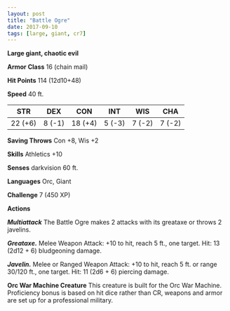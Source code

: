 ```yaml
---
layout: post
title: "Battle Ogre"
date: 2017-09-10
tags: [large, giant, cr7]
---
```


**Large giant, chaotic evil**

**Armor Class** 16 (chain mail)

**Hit Points** 114 (12d10+48)

**Speed** 40 ft.

|   STR   |   DEX   |   CON   |   INT   |   WIS   |   CHA   |
|:-----:|:-----:|:-----:|:-----:|:-----:|:-----:|
| 22 (+6) | 8 (-1) | 18 (+4) | 5 (-3) | 7 (-2) | 7 (-2) |

**Saving Throws** Con +8, Wis +2

**Skills** Athletics +10

**Senses** darkvision 60 ft.

**Languages** Orc, Giant

**Challenge** 7 (450 XP)

**Actions**

***Multiattack*** The Battle Ogre makes 2 attacks with its greataxe or throws 2 javelins.

***Greataxe.*** Melee Weapon Attack: +10 to hit, reach 5 ft., one target. Hit: 13 (2d12 + 6) bludgeoning damage.

***Javelin.*** Melee or Ranged Weapon Attack: +10 to hit, reach 5 ft. or range 30/120 ft., one target. Hit: 11 (2d6 + 6) piercing damage.

**Orc War Machine Creature** This creature is built for the Orc War Machine. Proficiency bonus is based on hit dice rather than CR, weapons and armor are set up for a professional military.

